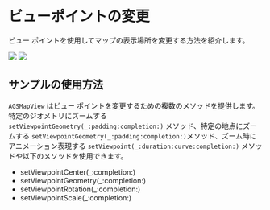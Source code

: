 <!--# Change viewpoint-->
# ビューポイントの変更

<!--This sample demonstrates different ways in which you can change the viewpoint or visible area of a map.-->
ビュー ポイントを使用してマップの表示場所を変更する方法を紹介します。

![](image1.png)
![](image2.png)

<!--## How it works-->
## サンプルの使用方法

<!--`AGSMapView` provides different methods you can use to set the viewpoint. The app uses the `setViewpointGeometry(_:padding:completion:)` method to zoom to the Griffith Park geometry, `setViewpointCenter(_:scale:completion:)` method to zoom to London and `setViewpoint(_:duration:curve:completion:)` method for animation. Apart from these, there are some other methods (mentioned below) you can use.

* setViewpointCenter(_:completion:)
* setViewpointGeometry(_:completion:)
* setViewpointRotation(_:completion:)
* setViewpointScale(_:completion:)-->

`AGSMapView` はビュー ポイントを変更するための複数のメソッドを提供します。特定のジオメトリにズームする `setViewpointGeometry(_:padding:completion:)` メソッド、特定の地点にズームする `setViewpointGeometry(_:padding:completion:)`メソッド、ズーム時にアニメーション表現する `setViewpoint(_:duration:curve:completion:)` メソッドや以下のメソッドを使用できます。

* setViewpointCenter(_:completion:)
* setViewpointGeometry(_:completion:)
* setViewpointRotation(_:completion:)
* setViewpointScale(_:completion:)
